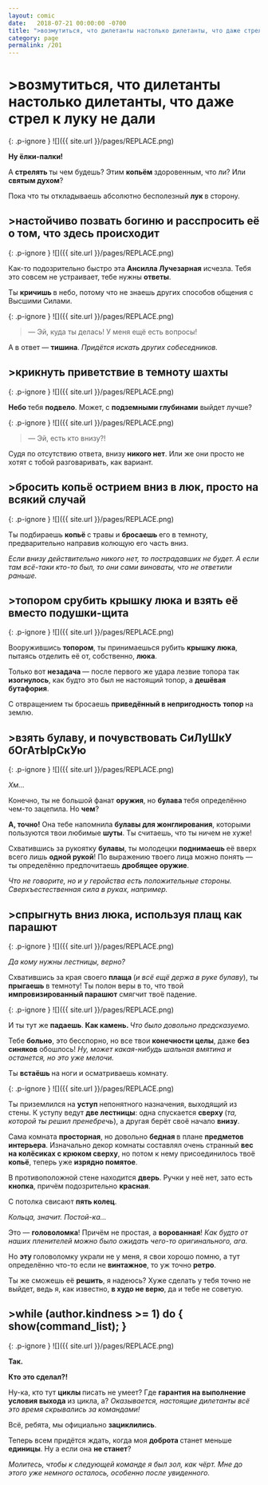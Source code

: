 ```yaml
---
layout: comic
date:   2018-07-21 00:00:00 -0700
title: ">возмутиться, что дилетанты настолько дилетанты, что даже стрел к луку не дали"
category: page
permalink: /201
---
```

# >возмутиться, что дилетанты настолько дилетанты, что даже стрел к луку не дали

{: .p-ignore }
![]({{ site.url }}/pages/REPLACE.png)

<strong>Ну ёлки-палки!</strong>

А <strong>стрелять </strong>ты чем будешь? Этим <strong>копьём </strong>здоровенным, что ли? Или <strong>святым духом</strong>?

Пока что ты откладываешь абсолютно бесполезный <strong>лук </strong>в сторону.

## >настойчиво позвать богиню и расспросить её о том, что здесь происходит

{: .p-ignore }
![]({{ site.url }}/pages/REPLACE.png)

Как-то подозрительно быстро эта <strong>Ансилла Лучезарная</strong> исчезла. Тебя это совсем не устраивает, тебе нужны <strong>ответы</strong>.

Ты <strong>кричишь </strong>в небо, потому что не знаешь других способов общения с Высшими Силами.

{: .p-ignore }
![]({{ site.url }}/pages/REPLACE.png)

<blockquote>— Эй, куда ты делась! У меня ещё есть вопросы!</blockquote>

А в ответ — <strong>тишина</strong>. <em>Придётся искать других собеседников.</em>

## >крикнуть приветствие в темноту шахты

{: .p-ignore }
![]({{ site.url }}/pages/REPLACE.png)

<strong>Небо </strong>тебя <strong>подвело</strong>. Может, с <strong>подземными глубинами</strong> выйдет лучше?

{: .p-ignore }
![]({{ site.url }}/pages/REPLACE.png)

<blockquote>— Эй, есть кто внизу?!</blockquote>

Судя по отсутствию ответа, внизу <strong>никого нет</strong>. Или же они просто не хотят с тобой разговаривать, как вариант.

## >бросить копьё острием вниз в люк, просто на всякий случай

{: .p-ignore }
![]({{ site.url }}/pages/REPLACE.png)

Ты подбираешь <strong>копьё </strong>с травы и <strong>бросаешь </strong>его в темноту, предварительно направив колющую его часть вниз.

<em>Если внизу действительно никого нет, то пострадавших не будет. А если там всё-таки кто-то был, то они сами виноваты, что не ответили раньше.</em>

## >топором срубить крышку люка и взять её вместо подушки-щита

{: .p-ignore }
![]({{ site.url }}/pages/REPLACE.png)

Вооружившись <strong>топором</strong>, ты принимаешься рубить <strong>крышку люка</strong>, пытаясь отделить её от, собственно, <strong>люка</strong>.

Только вот <strong>незадача </strong>— после первого же удара лезвие топора так <strong>изогнулось</strong>, как будто это был не настоящий топор, а <strong>дешёвая бутафория</strong>.

С отвращением ты бросаешь <strong>приведённый в непригодность</strong> <strong>топор </strong>на землю.

## >взять булаву, и почувствовать СиЛуШкУ бОгАтЫрСкУю

{: .p-ignore }
![]({{ site.url }}/pages/REPLACE.png)

<em>Хм…</em>

Конечно, ты не большой фанат <strong>оружия</strong>, но <strong>булава </strong>тебя определённо чем-то зацепила. Но <strong>чем</strong>?

<strong>А, точно!</strong> Она тебе напомнила <strong>булавы для жонглирования</strong>, которыми пользуются твои любимые <strong>шуты</strong>. Ты считаешь, что ты ничем не хуже!

Схватившись за рукоятку <strong>булавы</strong>, ты молодецки <strong>поднимаешь </strong>её вверх всего лишь <strong>одной рукой</strong>! По выражению твоего лица можно понять — ты определённо предпочитаешь <strong>дробящее оружие</strong>.

<em>Что не говорите, но и у геройства есть положительные стороны. Сверхъестественная сила в руках, например.</em>

## >спрыгнуть вниз люка, используя плащ как парашют

{: .p-ignore }
![]({{ site.url }}/pages/REPLACE.png)

<em>Да кому нужны лестницы, верно?</em>

Схватившись за края своего <strong>плаща </strong>(<em>и всё ещё держа в руке булаву</em>), ты <strong>прыгаешь </strong>в темноту! Ты полон веры в то, что твой <strong>импровизированный парашют</strong> смягчит твоё падение.

{: .p-ignore }
![]({{ site.url }}/pages/REPLACE.png)

И ты тут же <strong>падаешь</strong>.<strong> Как камень. </strong><em>Что было довольно предсказуемо.</em>

Тебе <strong>больно</strong>, это бесспорно, но все твои <strong>конечности целы</strong>, даже <strong>без синяков</strong> обошлось! <em>Ну, может какая-нибудь шальная вмятина и останется, но это уже мелочи.</em>

Ты <strong>встаёшь </strong>на ноги и осматриваешь комнату.

{: .p-ignore }
![]({{ site.url }}/pages/REPLACE.png)

Ты приземлился на <strong>уступ </strong>непонятного назначения, выходящий из стены. К уступу ведут <strong>две лестницы</strong>: одна спускается <strong>сверху </strong>(<em>та, которой ты решил пренебречь</em>), а другая берёт своё начало <strong>внизу</strong>.

Сама комната <strong>просторная</strong>, но довольно <strong>бедная </strong>в плане <strong>предметов интерьера</strong>. Изначально декор комнаты составлял очень странный <strong>вес на колёсиках с крюком сверху</strong>, но потом к нему присоединилось твоё <strong>копьё</strong>, теперь уже <strong>изрядно помятое</strong>.

В противоположной стене находится <strong>дверь</strong>. Ручки у неё нет, зато есть <strong>кнопка</strong>, причём подозрительно <strong>красная</strong>.

С потолка свисают <strong>пять колец</strong>. 

<em>Кольца, значит. Постой-ка…</em>

Это — <strong>головоломка</strong>! Причём не простая, а <strong>ворованная</strong>! <em>Как будто от наших пленителей можно было ожидать чего-то оригинального, ага.</em>

Но <strong>эту </strong>головоломку украли не у меня, я свои хорошо помню, а тут определённо что-то если не <strong>винтажное</strong>, то уж точно <strong>ретро</strong>. 

Ты же сможешь её <strong>решить</strong>, я надеюсь? Хуже сделать у тебя точно не выйдет, ведь я, как известно, <strong>в худо не верю</strong>, да и тебе не советую<em>.</em>

## >while (author.kindness >= 1) do { show(command_list); }

{: .p-ignore }
![]({{ site.url }}/pages/REPLACE.png)

<strong>Так.</strong>

<strong>Кто это сделал?!</strong>

Ну-ка, кто тут <strong>циклы </strong>писать не умеет? Где <strong>гарантия на выполнение условия выхода</strong> из цикла, а? <em>Оказывается, настоящие дилетанты всё это время скрывались за командами!</em>

Всё, ребята, мы официально <strong>зациклились</strong>.

Теперь всем придётся ждать, когда моя <strong>доброта </strong>станет меньше <strong>единицы</strong>. Ну а если она <strong>не станет</strong>?

<em>Молитесь, чтобы к следующей команде я был зол, как чёрт. Мне до этого уже немного осталось, особенно после увиденного.</em>
